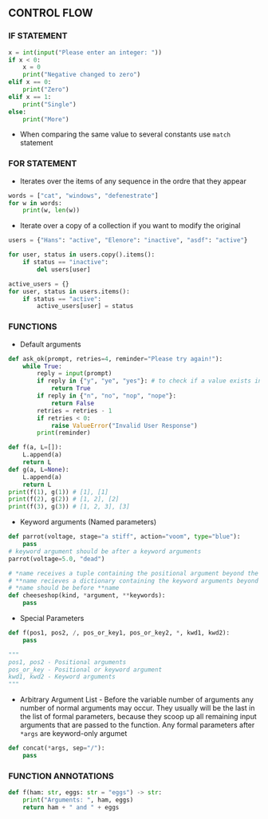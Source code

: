 ## CONTROL FLOW

### IF STATEMENT
```python
x = int(input("Please enter an integer: "))
if x < 0:
    x = 0
    print("Negative changed to zero")
elif x == 0:
    print("Zero")
elif x == 1:
    print("Single")
else:
    print("More")
```
- When comparing the same value to several constants use `match` statement

### FOR STATEMENT

- Iterates over the items of any sequence in the ordre that they appear
```python
words = ["cat", "windows", "defenestrate"]
for w in words:
    print(w, len(w))
```

- Iterate over a copy of a collection if you want to modify the original
```python
users = {"Hans": "active", "Elenore": "inactive", "asdf": "active"}

for user, status in users.copy().items():
    if status == "inactive":
        del users[user]

active_users = {}
for user, status in users.items():
    if status == "active":
        active_users[user] = status
```

### FUNCTIONS

- Default arguments
```python
def ask_ok(prompt, retries=4, reminder="Please try again!"):
    while True:
        reply = input(prompt)
        if reply in {"y", "ye", "yes"}: # to check if a value exists in sequence
            return True
        if reply in {"n", "no", "nop", "nope"}:
            return False
        retries = retries - 1
        if retries < 0:
            raise ValueError("Invalid User Response")
        print(reminder)

def f(a, L=[]):
    L.append(a)
    return L
def g(a, L=None):
    L.append(a)
    return L
print(f(1), g(1)) # [1], [1]
print(f(2), g(2)) # [1, 2], [2]
print(f(3), g(3)) # [1, 2, 3], [3]
```

- Keyword arguments (Named parameters)
```python
def parrot(voltage, stage="a stiff", action="voom", type="blue"):
    pass
# keyword argument should be after a keyword arguments
parrot(voltage=5.0, "dead")

# *name receives a tuple containing the positional argument beyond the formal parameter
# **name recieves a dictionary containing the keyword arguments beyond the formal parameter
# *name should be before **name
def cheeseshop(kind, *argument, **keywords):
    pass
```

- Special Parameters
```python
def f(pos1, pos2, /, pos_or_key1, pos_or_key2, *, kwd1, kwd2):
    pass

"""
pos1, pos2 - Positional arguments
pos_or_key - Positional or keyword argument
kwd1, kwd2 - Keyword arguments
"""
```

- Arbitrary Argument List - Before the variable number of arguments any number
of normal arguments may occur. They usually will be the last in the list of
formal parameters, because they scoop up all remaining input arguments that are
passed to the function. Any formal parameters after `*args` are keyword-only
argumet
```python
def concat(*args, sep="/"):
    pass


```

### FUNCTION ANNOTATIONS

```python
def f(ham: str, eggs: str = "eggs") -> str:
    print("Arguments: ", ham, eggs)
    return ham + " and " + eggs
```